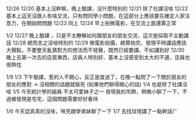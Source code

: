 12/26
12/20 基本上沒幹嘛，晚上驗課，沒什麼特別的
12/21 除了社課沒啥
12/22 基本上這天沒跟人有啥交流，只有問同學小問題，在這部分上應該要先確定人家注意力，在開始問問題
12/23 同上
12/24 早上拍微電影，在交流上面還算正常


1/2
12/27 晚上驗課 ，只是不太瞭解如何跟朋友的朋友交流，這次是採取不主動講話
12/28 總而言之沒啥特別的
12/29 微電影拍攝，總算拍完，發現平時講話應該大聲點，不要整天亂猜對方的想法而不發聲，既然已經要講、不如講到好
12/30 晚上去第一次去的店買東西，店員人特別好、基本上沒感受到太大的不適，店員也很熱忱


1/9
1/3 下午驗課，惹的人不開心，反正是度過了，在晚一點問了一下關於朋友的朋友的應對 -> 沒相關的話題就裝死 (如果他們聊得開心的話)
1/4 也是除了社課沒啥
1/5 今天統計學的組員 不太可愛妹子之一 發現我的吊飾，稍微小聊了一下，不過被發現是宅宅，這個問題需要好好看待

1/6 今天認真真的沒啥，咪完跟學弟妹聊了一下
1/7 去找玟瑄講了一點幹話ㄏ